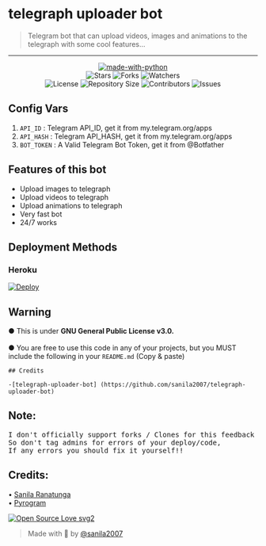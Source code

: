 <h1 align= left>telegraph uploader bot</h1>

> Telegram bot that can upload videos, images and animations to the telegraph with some cool features...
----

    
<p align="center">
<a href="https://python.org"><img src="http://forthebadge.com/images/badges/made-with-python.svg" alt="made-with-python"></a>
<br>
    <img src="https://img.shields.io/github/stars/sanila2007/telegraph-uploader-bot?style=for-the-badge" alt="Stars">
    <img src="https://img.shields.io/github/forks/sanila2007/telegraph-uploader-bot?style=for-the-badge" alt="Forks">
    <img src="https://img.shields.io/github/watchers/sanila2007/telegraph-uploader-bot?style=for-the-badge" alt="Watchers"> 
<br>
    <img src="https://img.shields.io/github/license/sanila2007/telegraph-uploader-bot?style=for-the-badge" alt="License">
    <img src="https://img.shields.io/github/repo-size/sanila2007/telegraph-uploader-bot?style=for-the-badge" alt="Repository Size">
    <img src="https://img.shields.io/github/contributors/sanila2007/telegraph-uploader-bot?style=for-the-badge" alt="Contributors">
    <img src="https://img.shields.io/github/issues/sanila2007/telegraph-uploader-bot?style=for-the-badge" alt="Issues">
</p>  


## Config Vars
1. `API_ID` : Telegram API_ID, get it from my.telegram.org/apps
2. `API_HASH` : Telegram API_HASH, get it from my.telegram.org/apps
3. `BOT_TOKEN` : A Valid Telegram Bot Token, get it from @Botfather

## Features of this bot

- Upload images to telegraph
- Upload videos to telegraph
- Upload animations to telegraph
- Very fast bot
- 24/7 works
  
## Deployment Methods

### Heroku

[![Deploy](https://www.herokucdn.com/deploy/button.svg)](https://heroku.com/deploy?template=https://github.com/sanila2007/telegraph-uploader-bot)
 
## Warning
 ● This is under <b>GNU General Public License v3.0.</b><br><br>
 ● You are free to use this code in any of your projects, but you MUST include the following in your `README.md` (Copy & paste)<br>

```
## Credits
 
-[telegraph-uploader-bot] (https://github.com/sanila2007/telegraph-uploader-bot)

```

## Note: <br>

<pre>I don't officially support forks / Clones for this feedback bot,
So don't tag admins for errors of your deploy/code, 
If any errors you should fix it yourself!!</pre>

## Credits: <br>
 • <a href="https://github.com/sanila2007">Sanila Ranatunga</a> <br>
 • <a href="https://github.com/pyrogram/pyrogram">Pyrogram</a> 
  
[![Open Source Love svg2](https://badges.frapsoft.com/os/v2/open-source.svg?v=103)](https://github.com/sanila2007/feedback-bot)   

> Made with 💞 by <a href="https://github.com/sanila2007">@sanila2007</a> 
   
